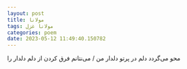 ```yaml
---
layout: post
title: مولانا
tags: مولانا غزل
categories: poem
date: 2023-05-12 11:49:40.150782
---
```


محو می‌گردد دلم در پرتو دلدار من / می‌نتانم فرق کردن از دلم دلدار را